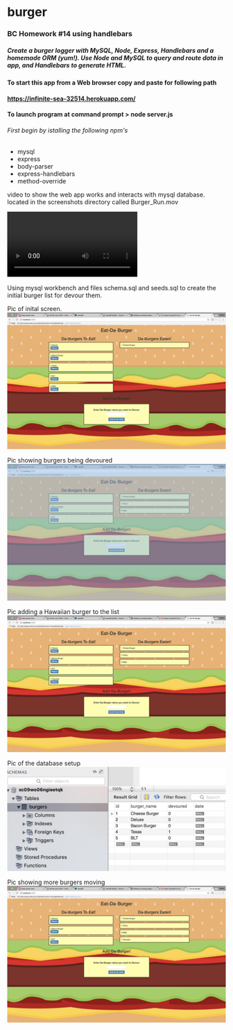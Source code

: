# burger

### BC Homework #14 using handlebars 
##### Create a burger logger with MySQL, Node, Express, Handlebars and a homemade ORM (yum!).  Use Node and MySQL to query and route data in app, and Handlebars to generate HTML. 

#### To start this app from a Web browser copy and paste for following path
#### https://infinite-sea-32514.herokuapp.com/

#### To launch program at command prompt > node server.js
###### First begin by istalling the following npm's
* mysql
* express
* body-parser
* express-handlebars
* method-override

video to show the web app works and interacts with mysql database.
located in the screenshots directory called Burger_Run.mov

![run_video](/screenshots/Burger_Run.mov)


Using mysql workbench and files schema.sql and seeds.sql to create the initial burger list for devour them. 

Pic of inital screen.
![initial start](/screenshots/wedsite_start.png)

Pic showing burgers being devoured
![initial start](/screenshots/Devour_burgers.png)

Pic adding a Hawaiian burger to the list
![initial start](/screenshots/Add_Burger.png)

Pic of the database setup
![initial start](/screenshots/Database_start.png)

Pic showing more burgers moving
![initial start](/screenshots/MoveOneMore.png)
